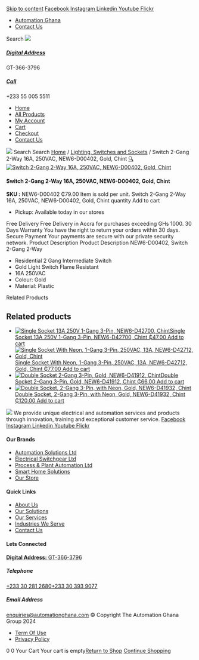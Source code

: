 [Skip to content](https://store.automationghana.com/product/switch-new6-d00402-chint/#content)
[ Facebook ](https://www.facebook.com/automationgh/) [ Instagram ](https://www.instagram.com/automationgh/) [ Linkedin ](https://www.linkedin.com/company/the-automation-ghana-limited/) [ Youtube ](https://www.youtube.com/channel/UCurrRDUSm5oIW39VXjn1u0w) [ Flickr ](https://www.flickr.com/photos/181794037@N07/)
  * [ Automation Ghana ](https://automationghana.com)
  * [ Contact Us ](https://store.automationghana.com/contact/)


Search
[ ![](https://store.automationghana.com/wp-content/uploads/2024/04/Website-TAGG-Logo-BLUE.png) ](https://store.automationghana.com/)
[ ](https://maps.app.goo.gl/m4xeaagWCNbLk4jM6)
#####  [ Digital Address ](https://maps.app.goo.gl/m4xeaagWCNbLk4jM6)
GT-366-3796 
[ ](tel:+233550055511)
#####  [ Call ](tel:+233550055511)
+233 55 005 5511 
  * [Home](https://store.automationghana.com/)
  * [All Products](https://store.automationghana.com/shop/)
  * [My Account](https://store.automationghana.com/my-account/)
  * [Cart](https://store.automationghana.com/cart/)
  * [Checkout](https://store.automationghana.com/checkout/)
  * [Contact Us](https://store.automationghana.com/contact/)


[![](https://store.automationghana.com/wp-content/uploads/2024/04/AutomationGhana_logo_white.png)](https://store.automationghana.com)
Search
Search
[Home](https://store.automationghana.com) / [Lighting, Switches and Sockets](https://store.automationghana.com/product-category/lighting-switches-and-sockets/) / Switch 2-Gang 2-Way 16A, 250VAC, NEW6-D00402, Gold, Chint
[🔍](https://store.automationghana.com/product/switch-new6-d00402-chint/)
[![Switch 2-Gang 2-Way 16A, 250VAC, NEW6-D00402, Gold, Chint](https://store.automationghana.com/wp-content/uploads/2020/04/2-gang-gold.jpg)](https://store.automationghana.com/wp-content/uploads/2020/04/2-gang-gold.jpg)
####  Switch 2-Gang 2-Way 16A, 250VAC, NEW6-D00402, Gold, Chint 
**SKU :** NEW6-D00402 
₵79.00
Item is sold per unit.
Switch 2-Gang 2-Way 16A, 250VAC, NEW6-D00402, Gold, Chint quantity
Add to cart
  * Pickup: Available today in our stores


Free Delivery 
Free Delivery in Accra for purchases exceeding GHs 1000. 
30 Days Warranty 
You have the right to return your orders within 30 days. 
Secure Payment 
Your payments are secure with our private security network. 
Product Description
Product Description
NEW6-D00402, Switch 2-Gang 2-Way 
  * Residential 2 Gang Intermediate Switch
  * Gold Light Switch Flame Resistant
  * 16A 250VAC
  * Colour: Gold
  * Material: Plastic


Related Products 
## Related products
  * [![Single Socket 13A 250V 1-Gang 3-Pin, NEW6-D42700, Chint](https://store.automationghana.com/wp-content/uploads/2020/04/ONLINE-STORE-SOCKET-7-300x300.jpg)Single Socket 13A 250V 1-Gang 3-Pin, NEW6-D42700, Chint ₵47.00 ](https://store.automationghana.com/product/single-socket-new6-d42700-chint/)
[Add to cart](https://store.automationghana.com/product/switch-new6-d00402-chint/?add-to-cart=1527)
  * [![Single Socket With Neon, 1-Gang 3-Pin, 250VAC, 13A, NEW6-D42712, Gold, Chint](https://store.automationghana.com/wp-content/uploads/2020/04/ONLINE-STORE-SOCKET-5-300x300.jpg)Single Socket With Neon, 1-Gang 3-Pin, 250VAC, 13A, NEW6-D42712, Gold, Chint ₵77.00 ](https://store.automationghana.com/product/single-socket-new6-d42712-chint/)
[Add to cart](https://store.automationghana.com/product/switch-new6-d00402-chint/?add-to-cart=1529)
  * [![Double Socket 2-Gang 3-Pin, Gold, NEW6-D41912, Chint](https://store.automationghana.com/wp-content/uploads/2020/04/SOCKET-5-300x300.jpg)Double Socket 2-Gang 3-Pin, Gold, NEW6-D41912, Chint ₵66.00 ](https://store.automationghana.com/product/double-socket-new6-d41912-chint/)
[Add to cart](https://store.automationghana.com/product/switch-new6-d00402-chint/?add-to-cart=1509)
  * [![Double Socket, 2-Gang 3-Pin, with Neon, Gold, NEW6-D41932, Chint](https://store.automationghana.com/wp-content/uploads/2020/04/SOCKET-3-300x300.jpg)Double Socket, 2-Gang 3-Pin, with Neon, Gold, NEW6-D41932, Chint ₵120.00 ](https://store.automationghana.com/product/double-socket-new6-d41932-chint/)
[Add to cart](https://store.automationghana.com/product/switch-new6-d00402-chint/?add-to-cart=1508)


![](https://store.automationghana.com/wp-content/uploads/2024/04/AutomationGhana_logo_white.png)
We provide unique electrical and automation services and products through innovation, training and exceptional customer service.
[ Facebook ](https://www.facebook.com/automationgh/) [ Instagram ](https://www.instagram.com/automationgh/) [ Linkedin ](https://www.linkedin.com/company/the-automation-ghana-limited/) [ Youtube ](https://www.youtube.com/channel/UCurrRDUSm5oIW39VXjn1u0w) [ Flickr ](https://www.flickr.com/photos/181794037@N07/)
#### Our Brands
  * [ Automation Solutions Ltd ](https://store.automationghana.com/product/switch-new6-d00402-chint/)
  * [ Electrical Switchgear Ltd ](https://store.automationghana.com/product/switch-new6-d00402-chint/)
  * [ Process & Plant Automation Ltd ](https://store.automationghana.com/product/switch-new6-d00402-chint/)
  * [ Smart Home Solutions ](https://store.automationghana.com/product/switch-new6-d00402-chint/)
  * [ Our Store ](https://store.automationghana.com/product/switch-new6-d00402-chint/)


#### Quick Links
  * [ About Us ](https://store.automationghana.com/product/switch-new6-d00402-chint/)
  * [ Our Solutions ](https://store.automationghana.com/product/switch-new6-d00402-chint/)
  * [ Our Services ](https://store.automationghana.com/product/switch-new6-d00402-chint/)
  * [ Industries We Serve ](https://store.automationghana.com/product/switch-new6-d00402-chint/)
  * [ Contact Us ](https://store.automationghana.com/product/switch-new6-d00402-chint/)


#### Lets Connected
[**Digital Address:** GT-366-3796](https://maps.app.goo.gl/m4xeaagWCNbLk4jM6)
#####  Telephone 
[ +233 30 281 2680](tel:+233302812680)[+233 30 393 9077](https://store.automationghana.com/product/switch-new6-d00402-chint/+233303939077)
#####  Email Address 
enquiries@automationghana.com 
© Copyright The Automation Ghana Group 2024
  * [ Term Of Use ](https://store.automationghana.com/product/switch-new6-d00402-chint/)
  * [ Privacy Policy ](https://store.automationghana.com/product/switch-new6-d00402-chint/)


0
0
Your Cart
Your cart is empty[Return to Shop](https://store.automationghana.com/shop/)
[Continue Shopping](https://store.automationghana.com/product/switch-new6-d00402-chint/)
